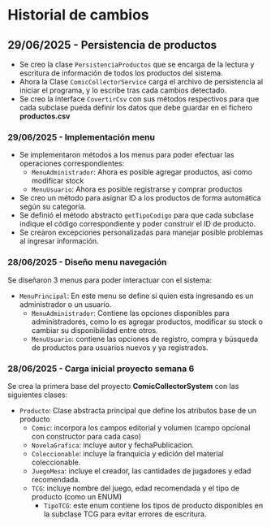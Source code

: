 # Historial de cambios

## 29/06/2025 - Persistencia de productos
- Se creo la clase `PersistenciaProductos` que se encarga de la lectura y escritura de información de todos los productos del sistema.
- Ahora la Clase `ComicCollectorService` carga el archivo de persistencia al iniciar el programa, y lo escribe tras cada cambios detectado.
- Se creo la interface `CovertirCsv` con sus métodos respectivos para que cada subclase pueda definir los datos que debe guardar en el fichero **productos.csv**


### 29/06/2025 - Implementación menu
- Se implementaron métodos a los menus para poder efectuar las operaciones correspondientes:
    - `MenuAdministrador`: Ahora es posible agregar productos, asi como modificar stock
    - `MenuUsuario`: Ahora es posible registrarse y comprar productos
- Se creo un método para asignar ID a los productos de forma automática según su categoría.
- Se definió el método abstracto `getTipoCodigo` para que cada subclase indique el código correspondiente y poder construir el ID de producto.
- Se crearon excepciones personalizadas para manejar posible problemas al ingresar información.

### 28/06/2025 - Diseño menu navegación
Se diseñaron 3 menus para poder interactuar con el sistema:
- `MenuPrincipal`: En este menu se define si quien esta ingresando es un administrador o un usuario.
    - `MenuAdministrador`: Contiene las opciones disponibles para administradores, como lo es agregar productos, modificar su stock o cambiar su disponibilidad entre otros.
    - `MenuUsuario`: contiene las opciones de registro, compra y búsqueda de productos para usuarios nuevos y ya registrados.

### 28/06/2025 - Carga inicial proyecto semana 6
Se crea la primera base del proyecto **ComicCollectorSystem** con las siguientes clases:
- `Producto`: Clase abstracta principal que define los atributos base de un producto
    - `Comic`: incorpora los campos editorial y volumen (campo opcional con constructor para cada caso)
    - `NovelaGrafica`: incluye autor y fechaPublicacion. 
    - `Coleccionable`: incluye la franquicia y edición del material coleccionable.
    - `JuegoMesa`: incluye el creador, las cantidades de jugadores y edad recomendada.
    - `TCG`: incluye nombre del juego, edad recomendada y el tipo de producto (como un ENUM)   
        - `TipoTCG`: este enum contiene los tipos de producto disponibles en la subclase TCG para evitar errores de escritura.
